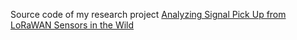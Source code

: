 Source code of my research project [Analyzing Signal Pick Up from LoRaWAN Sensors in the Wild](https://essay.utwente.nl/96113/)


